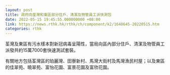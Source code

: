```yaml
---
layout: post
title: 政府向荃灣和東區部分住戶、清潔及物管員工派快測包
date: 2022-05-15 19:45:55.000000000 +08:00
link: https://news.rthk.hk/rthk/ch/component/k2/1648645-20220515.htm
categories: rthk
---
```


荃灣及東區有污水樣本對新冠病毒呈陽性，當局向區內部分住戶、清潔及物管員工派發共約15萬7000套快速測試套裝。

有關地方包括荃灣區的珀麗灣、田寮新村、馬灣大街村及馬灣漁民村屋；以及東區的佳翠苑、曉翠苑、富怡花園、富景花園及富欣花園。
